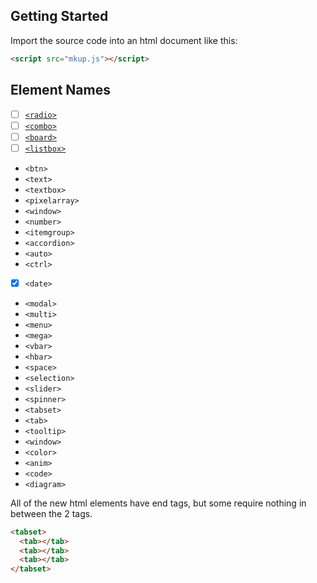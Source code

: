 ## Getting Started

Import the source code into an html document like this:
```html
<script src="mkup.js"></script>
```
## Element Names

* [ ] [`<radio>`](https://github.com/joshuaw001/mkup/blob/master/docs/Radio.md)
* [ ] [`<combo>`](https://github.com/joshuaw001/mkup/blob/master/docs/combo.md)
* [ ] [`<board>`]()
* [ ] [`<listbox>`]()
* `<btn>`
* `<text>`
* `<textbox>`
* `<pixelarray>`
* `<window>`
* `<number>`
* `<itemgroup>`
* `<accordion>`
* `<auto>`
* `<ctrl>`
* [x] `<date>`
* `<modal>`
* `<multi>`
* `<menu>`
* `<mega>`
* `<vbar>`
* `<hbar>`
* `<space>`
* `<selection>`
* `<slider>`
* `<spinner>`
* `<tabset>`
* `<tab>`
* `<tooltip>`
* `<window>`
* `<color>`
* `<anim>`
* `<code>`
* `<diagram>`

All of the new html elements have end tags, but some require nothing in between the 2 tags.
```html
<tabset>
  <tab></tab>
  <tab></tab>
  <tab></tab>
</tabset>
```
